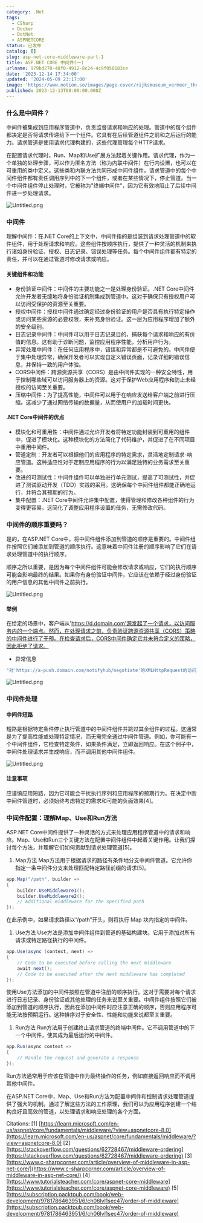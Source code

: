 ```yaml
---
category: .Net
tags:
  - CSharp
  - Docker
  - DotNet
  - ASPNETCORE
status: 已发布
catalog: []
slug: asp-net-core-middleware-part-1
title: ASP.NET CORE 中间件(一)
urlname: 979bd270-48f0-4912-8c24-4c9f050183ce
date: '2023-12-14 17:34:00'
updated: '2024-05-09 23:17:00'
image: 'https://www.notion.so/images/page-cover/rijksmuseum_vermeer_the_milkmaid.jpg'
published: 2023-12-13T08:00:00.000Z
---
```


### 什么是中间件？


中间件被集成到应用程序管道中，负责监督请求和响应的处理。管道中的每个组件都决定是否将请求传递给下一个组件。它具有在后续管道组件之前和之后运行的能力。请求管道是使用请求代理构建的，这些代理管理每个HTTP请求。


在配置请求代理时，Run、Map和Use扩展方法起着关键作用。请求代理，作为一个单独的处理步骤，可以作为匿名方法（称为内联中间件）在行内设置，也可以在可重用的类中定义。这些类和内联方法共同形成中间件组件。请求管道中的每个中间件组件都有责任调用序列中的下一个组件，或者在某些情况下，停止管道。当一个中间件组件停止处理时，它被称为"终端中间件"，因为它有效地阻止了后续中间件进一步处理请求。


![Untitled.png](https://prod-files-secure.s3.us-west-2.amazonaws.com/5d24fe63-e567-4804-86f9-9fdc62e13082/da807807-d02d-4fa1-86b6-db45e4678714/Untitled.png?X-Amz-Algorithm=AWS4-HMAC-SHA256&X-Amz-Content-Sha256=UNSIGNED-PAYLOAD&X-Amz-Credential=ASIAZI2LB466XFWZGIQO%2F20250310%2Fus-west-2%2Fs3%2Faws4_request&X-Amz-Date=20250310T053333Z&X-Amz-Expires=3600&X-Amz-Security-Token=IQoJb3JpZ2luX2VjED0aCXVzLXdlc3QtMiJGMEQCIGTdhYtdXEf%2Bvm77hQ51qpwg1kiQBqD0XUYqb6djQiiKAiAPMyyYotbE%2BwmKUkCnHgCbK4yMmiuFiptaNkZnnq97hyqIBAiG%2F%2F%2F%2F%2F%2F%2F%2F%2F%2F8BEAAaDDYzNzQyMzE4MzgwNSIMlXl6HT2Ot27uQgXSKtwDH5Q0vRqRcm5asBLO2hQAEOPUzGCEzCJaqR7MjAQhNfCd9UcEJRFnhD4YU8BfTgVcCaX7taSKPVVv3ELuX%2BHDA5QAF2FOTt0cysS%2F9Xl%2FxJm3jGdIk8DpKiKgkKcJJRxo%2FGC3NtWY28t5C8rXGI2Ljixp%2FkejfhcOdmj8whXWCcxZolEUWhEIzwhAzQIMWzjy4HyXa5zfD0qTAgvj5Y%2FxA8kK5xLIoY7%2FcQU%2BErqZ%2F%2BRGPujXLBQlA%2BlfXpd6TghHp7Wxdh9f%2B3Lwqanwo%2BWOCWKZBZYQqc6593Cjc8BrPTHABL6DTtmP3id0z%2B2Iz1YW%2FBSMaRAJ415tKNUsz%2B7mNo1xy0l3L41glVRzU7FtVSiykFGx3dVTuGpYrj6AN0wD02Oefk2bGDNKl2OE6aogWMnI7dGG1Qu1P2iV07GqkiICpERjC%2FT03X6Prr10QLy%2FMXaTYzQRK%2BYvjyftXbhxfTZai76jPXMahQicVP7aOMSk2CzmbVXKxwKKOpLVxuxMcSzgmH350vx%2Bvs2TOy2kZ1h7dktPuPXMuKNy%2FeQyGTsM3cPs7uIXPKHaz%2BUJj7kbWSwXGyRtBBRZ3m4dijQBN0BvAwGuREhM%2BoF0RAYi1tRUrIjV8%2BAnQAOKfu8w2%2Bi5vgY6pgGjb86ydxH6GQyrrdzfvAHi%2Fxce9DlG0wEwxcHMVM4oqHcCNVgu3CxFz6SoEDyd%2FeUAeRNXEUH3cob8kAouFeoqhYnnXWEwx9ZtGoIQC%2BYwQWD2npE1JJx5xLuKTQ9EXabkMjvdT8OfydLkuxlhsqueohqr1hNpXc13chVchs91FJ2nXMo%2BORHws%2B4FKfaGcmmUQzt%2FiRHhK8qyR4x2vO8DM%2FxtNEzt&X-Amz-Signature=1d3e278dad411416c679daec9655aabf8dd9b5df7d7e1ab2ce9d1fe83be8d4e6&X-Amz-SignedHeaders=host&x-id=GetObject)


### 中间件


理解中间件：在.NET Core的上下文中，中间件指的是组装到请求处理管道中的软件组件，用于处理请求和响应。这些组件按顺序执行，提供了一种灵活的机制来执行诸如身份验证、授权、日志记录、错误处理等任务。每个中间件组件都有特定的责任，并可以在通过管道时修改请求或响应。


#### 关键组件和功能

- 身份验证中间件：中间件的主要功能之一是处理身份验证。.NET Core中间件允许开发者无缝地将身份验证机制集成到管道中。这对于确保只有授权用户可以访问受保护的资源至关重要。
- 授权中间件：授权中间件通过确定经过身份验证的用户是否具有执行特定操作或访问某些资源的必要权限，来补充身份验证。这一层为应用程序增加了额外的安全级别。
- 日志记录中间件：中间件可以用于日志记录目的，捕获每个请求和响应的有价值的信息。这有助于诊断问题，监控应用程序性能，分析用户行为。
- 异常处理中间件：在任何应用程序中，错误和异常都是不可避免的。中间件便于集中处理异常，确保开发者可以实现自定义错误页面，记录详细的错误信息，并保持一致的用户体验。
- CORS中间件：跨源资源共享（CORS）是由中间件实现的一种安全特性，用于控制哪些域可以访问服务器上的资源。这对于保护Web应用程序和防止未经授权的访问至关重要。
- 压缩中间件：为了提高性能，中间件可以用于在响应发送给客户端之前进行压缩。这减少了通过网络传输的数据量，从而使用户的加载时间更快。

#### .NET Core中间件的优点

- 模块化和可重用性：中间件通过允许开发者将特定功能封装到可重用的组件中，促进了模块化。这种模块化的方法简化了代码维护，并促进了在不同项目中重用中间件。
- 管道定制：开发者可以根据他们的应用程序的特定需求，灵活地定制请求-响应管道。这种适应性对于定制应用程序的行为以满足独特的业务需求至关重要。
- 改进的可测试性：中间件组件可以单独进行单元测试，提高了可测试性，并促进了测试驱动开发（TDD）实践的采用。这确保每个中间件组件都能正确地运行，并符合其预期的行为。
- 集中配置：.NET Core中间件允许集中配置，使得管理和修改各种组件的行为变得更容易。这简化了调整应用程序设置的任务，无需修改代码。

### 中间件的顺序重要吗？


是的，在ASP.NET Core中，将中间件组件添加到管道的顺序是重要的。中间件组件按照它们被添加到管道的顺序执行。这意味着中间件注册的顺序影响了它们在请求处理管道中的执行顺序。


顺序之所以重要，是因为每个中间件组件可能会修改请求或响应，它们的执行顺序可能会影响最终的结果。如果你有身份验证中间件，它应该在依赖于经过身份验证的用户信息的其他中间件之前执行。


![Untitled.png](https://prod-files-secure.s3.us-west-2.amazonaws.com/5d24fe63-e567-4804-86f9-9fdc62e13082/24f795a2-1c5a-4a6b-a0d8-2afb160076f1/Untitled.png?X-Amz-Algorithm=AWS4-HMAC-SHA256&X-Amz-Content-Sha256=UNSIGNED-PAYLOAD&X-Amz-Credential=ASIAZI2LB466XFWZGIQO%2F20250310%2Fus-west-2%2Fs3%2Faws4_request&X-Amz-Date=20250310T053333Z&X-Amz-Expires=3600&X-Amz-Security-Token=IQoJb3JpZ2luX2VjED0aCXVzLXdlc3QtMiJGMEQCIGTdhYtdXEf%2Bvm77hQ51qpwg1kiQBqD0XUYqb6djQiiKAiAPMyyYotbE%2BwmKUkCnHgCbK4yMmiuFiptaNkZnnq97hyqIBAiG%2F%2F%2F%2F%2F%2F%2F%2F%2F%2F8BEAAaDDYzNzQyMzE4MzgwNSIMlXl6HT2Ot27uQgXSKtwDH5Q0vRqRcm5asBLO2hQAEOPUzGCEzCJaqR7MjAQhNfCd9UcEJRFnhD4YU8BfTgVcCaX7taSKPVVv3ELuX%2BHDA5QAF2FOTt0cysS%2F9Xl%2FxJm3jGdIk8DpKiKgkKcJJRxo%2FGC3NtWY28t5C8rXGI2Ljixp%2FkejfhcOdmj8whXWCcxZolEUWhEIzwhAzQIMWzjy4HyXa5zfD0qTAgvj5Y%2FxA8kK5xLIoY7%2FcQU%2BErqZ%2F%2BRGPujXLBQlA%2BlfXpd6TghHp7Wxdh9f%2B3Lwqanwo%2BWOCWKZBZYQqc6593Cjc8BrPTHABL6DTtmP3id0z%2B2Iz1YW%2FBSMaRAJ415tKNUsz%2B7mNo1xy0l3L41glVRzU7FtVSiykFGx3dVTuGpYrj6AN0wD02Oefk2bGDNKl2OE6aogWMnI7dGG1Qu1P2iV07GqkiICpERjC%2FT03X6Prr10QLy%2FMXaTYzQRK%2BYvjyftXbhxfTZai76jPXMahQicVP7aOMSk2CzmbVXKxwKKOpLVxuxMcSzgmH350vx%2Bvs2TOy2kZ1h7dktPuPXMuKNy%2FeQyGTsM3cPs7uIXPKHaz%2BUJj7kbWSwXGyRtBBRZ3m4dijQBN0BvAwGuREhM%2BoF0RAYi1tRUrIjV8%2BAnQAOKfu8w2%2Bi5vgY6pgGjb86ydxH6GQyrrdzfvAHi%2Fxce9DlG0wEwxcHMVM4oqHcCNVgu3CxFz6SoEDyd%2FeUAeRNXEUH3cob8kAouFeoqhYnnXWEwx9ZtGoIQC%2BYwQWD2npE1JJx5xLuKTQ9EXabkMjvdT8OfydLkuxlhsqueohqr1hNpXc13chVchs91FJ2nXMo%2BORHws%2B4FKfaGcmmUQzt%2FiRHhK8qyR4x2vO8DM%2FxtNEzt&X-Amz-Signature=03ab5c75d8aa7312dd288dfe594556103362f9fe9da4cc43f9bc39ad11401a64&X-Amz-SignedHeaders=host&x-id=GetObject)


#### 举例


在给定的场景中，客户端从'https://d.domain.com'源发起了一个请求，以访问服务内的一个端点。然而，在处理请求之前，负责验证跨源资源共享（CORS）策略的中间件进行了干预。在检查请求后，CORS中间件确定它并未符合定义的策略，因此拒绝了请求。

- 异常信息

```c#
"对'https://a-push.domain.com/notifyhub/negotiate'的XMLHttpRequest的访问，源自'https://d.domain.com'，已被CORS策略阻止：预检请求的响应未通过访问控制检查：请求的资源上没有'Access-Control-Allow-Origin'头。"[1][2][3]
```


![Untitled.png](https://prod-files-secure.s3.us-west-2.amazonaws.com/5d24fe63-e567-4804-86f9-9fdc62e13082/371d9517-dafe-4432-94b7-2d14d1593167/Untitled.png?X-Amz-Algorithm=AWS4-HMAC-SHA256&X-Amz-Content-Sha256=UNSIGNED-PAYLOAD&X-Amz-Credential=ASIAZI2LB466XFWZGIQO%2F20250310%2Fus-west-2%2Fs3%2Faws4_request&X-Amz-Date=20250310T053333Z&X-Amz-Expires=3600&X-Amz-Security-Token=IQoJb3JpZ2luX2VjED0aCXVzLXdlc3QtMiJGMEQCIGTdhYtdXEf%2Bvm77hQ51qpwg1kiQBqD0XUYqb6djQiiKAiAPMyyYotbE%2BwmKUkCnHgCbK4yMmiuFiptaNkZnnq97hyqIBAiG%2F%2F%2F%2F%2F%2F%2F%2F%2F%2F8BEAAaDDYzNzQyMzE4MzgwNSIMlXl6HT2Ot27uQgXSKtwDH5Q0vRqRcm5asBLO2hQAEOPUzGCEzCJaqR7MjAQhNfCd9UcEJRFnhD4YU8BfTgVcCaX7taSKPVVv3ELuX%2BHDA5QAF2FOTt0cysS%2F9Xl%2FxJm3jGdIk8DpKiKgkKcJJRxo%2FGC3NtWY28t5C8rXGI2Ljixp%2FkejfhcOdmj8whXWCcxZolEUWhEIzwhAzQIMWzjy4HyXa5zfD0qTAgvj5Y%2FxA8kK5xLIoY7%2FcQU%2BErqZ%2F%2BRGPujXLBQlA%2BlfXpd6TghHp7Wxdh9f%2B3Lwqanwo%2BWOCWKZBZYQqc6593Cjc8BrPTHABL6DTtmP3id0z%2B2Iz1YW%2FBSMaRAJ415tKNUsz%2B7mNo1xy0l3L41glVRzU7FtVSiykFGx3dVTuGpYrj6AN0wD02Oefk2bGDNKl2OE6aogWMnI7dGG1Qu1P2iV07GqkiICpERjC%2FT03X6Prr10QLy%2FMXaTYzQRK%2BYvjyftXbhxfTZai76jPXMahQicVP7aOMSk2CzmbVXKxwKKOpLVxuxMcSzgmH350vx%2Bvs2TOy2kZ1h7dktPuPXMuKNy%2FeQyGTsM3cPs7uIXPKHaz%2BUJj7kbWSwXGyRtBBRZ3m4dijQBN0BvAwGuREhM%2BoF0RAYi1tRUrIjV8%2BAnQAOKfu8w2%2Bi5vgY6pgGjb86ydxH6GQyrrdzfvAHi%2Fxce9DlG0wEwxcHMVM4oqHcCNVgu3CxFz6SoEDyd%2FeUAeRNXEUH3cob8kAouFeoqhYnnXWEwx9ZtGoIQC%2BYwQWD2npE1JJx5xLuKTQ9EXabkMjvdT8OfydLkuxlhsqueohqr1hNpXc13chVchs91FJ2nXMo%2BORHws%2B4FKfaGcmmUQzt%2FiRHhK8qyR4x2vO8DM%2FxtNEzt&X-Amz-Signature=e614f74abb5a011b4a72756f1198b65c09d9ff5c7e90046bf150d3f18c22ac9c&X-Amz-SignedHeaders=host&x-id=GetObject)


### 中间件处理


#### 中间件短路
短路是根据特定条件停止执行管道中的中间件组件并跳过其余组件的过程。这通常是为了提高性能或处理特定情况，而无需完全通过中间件管道。例如，你可能有一个中间件组件，它检查特定条件，如果条件满足，立即返回响应。在这个例子中，中间件处理请求并生成响应，而不调用其他中间件组件。


![Untitled.png](https://prod-files-secure.s3.us-west-2.amazonaws.com/5d24fe63-e567-4804-86f9-9fdc62e13082/e8a1d943-cb51-4723-936e-23c6af2fb0f9/Untitled.png?X-Amz-Algorithm=AWS4-HMAC-SHA256&X-Amz-Content-Sha256=UNSIGNED-PAYLOAD&X-Amz-Credential=ASIAZI2LB466XFWZGIQO%2F20250310%2Fus-west-2%2Fs3%2Faws4_request&X-Amz-Date=20250310T053333Z&X-Amz-Expires=3600&X-Amz-Security-Token=IQoJb3JpZ2luX2VjED0aCXVzLXdlc3QtMiJGMEQCIGTdhYtdXEf%2Bvm77hQ51qpwg1kiQBqD0XUYqb6djQiiKAiAPMyyYotbE%2BwmKUkCnHgCbK4yMmiuFiptaNkZnnq97hyqIBAiG%2F%2F%2F%2F%2F%2F%2F%2F%2F%2F8BEAAaDDYzNzQyMzE4MzgwNSIMlXl6HT2Ot27uQgXSKtwDH5Q0vRqRcm5asBLO2hQAEOPUzGCEzCJaqR7MjAQhNfCd9UcEJRFnhD4YU8BfTgVcCaX7taSKPVVv3ELuX%2BHDA5QAF2FOTt0cysS%2F9Xl%2FxJm3jGdIk8DpKiKgkKcJJRxo%2FGC3NtWY28t5C8rXGI2Ljixp%2FkejfhcOdmj8whXWCcxZolEUWhEIzwhAzQIMWzjy4HyXa5zfD0qTAgvj5Y%2FxA8kK5xLIoY7%2FcQU%2BErqZ%2F%2BRGPujXLBQlA%2BlfXpd6TghHp7Wxdh9f%2B3Lwqanwo%2BWOCWKZBZYQqc6593Cjc8BrPTHABL6DTtmP3id0z%2B2Iz1YW%2FBSMaRAJ415tKNUsz%2B7mNo1xy0l3L41glVRzU7FtVSiykFGx3dVTuGpYrj6AN0wD02Oefk2bGDNKl2OE6aogWMnI7dGG1Qu1P2iV07GqkiICpERjC%2FT03X6Prr10QLy%2FMXaTYzQRK%2BYvjyftXbhxfTZai76jPXMahQicVP7aOMSk2CzmbVXKxwKKOpLVxuxMcSzgmH350vx%2Bvs2TOy2kZ1h7dktPuPXMuKNy%2FeQyGTsM3cPs7uIXPKHaz%2BUJj7kbWSwXGyRtBBRZ3m4dijQBN0BvAwGuREhM%2BoF0RAYi1tRUrIjV8%2BAnQAOKfu8w2%2Bi5vgY6pgGjb86ydxH6GQyrrdzfvAHi%2Fxce9DlG0wEwxcHMVM4oqHcCNVgu3CxFz6SoEDyd%2FeUAeRNXEUH3cob8kAouFeoqhYnnXWEwx9ZtGoIQC%2BYwQWD2npE1JJx5xLuKTQ9EXabkMjvdT8OfydLkuxlhsqueohqr1hNpXc13chVchs91FJ2nXMo%2BORHws%2B4FKfaGcmmUQzt%2FiRHhK8qyR4x2vO8DM%2FxtNEzt&X-Amz-Signature=edf14fd9b0621bbf04946db080fb1db60276c5859a7263c1c4fd613266a46b9a&X-Amz-SignedHeaders=host&x-id=GetObject)


#### 注意事项


应谨慎应用短路，因为它可能会干扰执行序列和应用程序的预期行为。在决定中断中间件管道时，必须始终考虑特定的需求和可能的负面效果[4]。


### 中间件配置：理解Map、Use和Run方法


ASP.NET Core中间件提供了一种灵活的方式来处理应用程序管道中的请求和响应。Map、Use和Run三个关键方法在配置中间件组件中起着关键作用。让我们探讨每个方法，并理解它们如何贡献到请求处理管道[5]。

1. Map方法
Map方法用于根据请求的路径有条件地分支中间件管道。它允许你指定一条中间件分支来处理匹配特定路径前缀的请求[5]。

```c#
app.Map("/path", builder =>
{
    builder.UseMiddleware1();
    builder.UseMiddleware2();
    // Additional middleware for the specified path
});
```


在此示例中，如果请求路径以“/path”开头，则将执行 Map 块内指定的中间件。

1. Use方法
Use方法是添加中间件组件到管道的基础构建块。它用于添加对所有请求或特定路径执行的中间件。

```c#
app.Use(async (context, next) =>
{
    // Code to be executed before calling the next middleware
    await next();
    // Code to be executed after the next middleware has completed
});
```


使用Use方法添加的中间件按照在管道中注册的顺序执行。这对于需要对每个请求进行日志记录、身份验证或其他处理的任务来说至关重要。中间件组件按照它们被添加到管道的顺序执行，因此在添加中间件时应注意正确的顺序，否则应用程序可能无法按预期运行。这种排序对于安全性、性能和功能来说都至关重要。

1. Run方法
Run方法用于创建终止请求管道的终端中间件。它不调用管道中的下一个中间件，使其成为最后运行的中间件。

```c#
app.Run(async context =>
{
    // Handle the request and generate a response
});
```


Run方法通常用于应该在管道中作为最终操作的任务，例如直接返回响应而不调用其他中间件。


在ASP.NET Core中，Map、Use和Run方法为配置中间件和控制请求处理管道提供了强大的机制。通过了解这些方法的工作原理，我们可以为应用程序创建一个结构良好且高效的管道，以处理请求和响应处理的各个方面。


Citations:
[1] [https://learn.microsoft.com/en-us/aspnet/core/fundamentals/middleware/?view=aspnetcore-8.0](https://learn.microsoft.com/en-us/aspnet/core/fundamentals/middleware/?view=aspnetcore-8.0)
[2] [https://stackoverflow.com/questions/62728467/middleware-ordering](https://stackoverflow.com/questions/62728467/middleware-ordering)
[3] [https://www.c-sharpcorner.com/article/overview-of-middleware-in-asp-net-core/](https://www.c-sharpcorner.com/article/overview-of-middleware-in-asp-net-core/)
[4] [https://www.tutorialsteacher.com/core/aspnet-core-middleware](https://www.tutorialsteacher.com/core/aspnet-core-middleware)
[5] [https://subscription.packtpub.com/book/web-development/9781786463951/6/ch06lvl1sec47/order-of-middleware](https://subscription.packtpub.com/book/web-development/9781786463951/6/ch06lvl1sec47/order-of-middleware)

